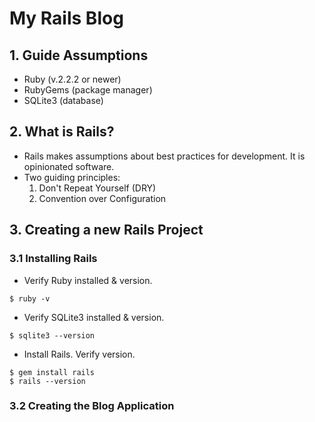 # My Rails Blog

## 1. Guide Assumptions
* Ruby (v.2.2.2 or newer)
* RubyGems (package manager)
* SQLite3 (database)
## 2. What is Rails?
* Rails makes assumptions about best practices for development. It is opinionated software.
* Two guiding principles:
  1. Don't Repeat Yourself (DRY)
  2. Convention over Configuration
## 3. Creating a new Rails Project
### 3.1 Installing Rails
* Verify Ruby installed & version.
```
$ ruby -v
```
* Verify SQLite3 installed & version.
```
$ sqlite3 --version
```
* Install Rails. Verify version.
```
$ gem install rails
$ rails --version
```
### 3.2 Creating the Blog Application
